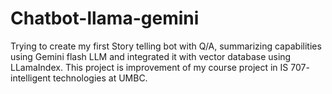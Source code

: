 # Chatbot-llama-gemini
Trying to create my first Story telling bot with Q/A, summarizing capabilities using Gemini flash LLM and integrated it with vector database using LLamaIndex. This project is improvement of my course project in IS 707- intelligent technologies at UMBC. 
